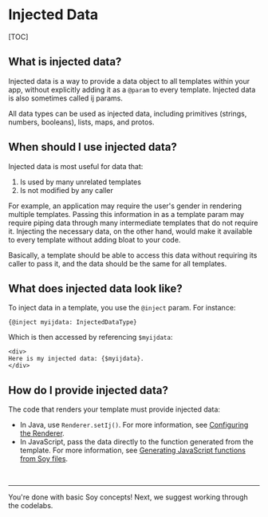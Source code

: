 # Injected Data

[TOC]

## What is injected data?

Injected data is a way to provide a data object to all templates within your
app, without explicitly adding it as a `@param` to every template. Injected data
is also sometimes called ij params.

All data types can be used as injected data, including primitives (strings,
numbers, booleans), lists, maps, and protos.

## When should I use injected data?

Injected data is most useful for data that:

1.  Is used by many unrelated templates
1.  Is not modified by any caller

For example, an application may require the user's gender in rendering multiple
templates. Passing this information in as a template param may require piping
data through many intermediate templates that do not require it. Injecting the
necessary data, on the other hand, would make it available to every template
without adding bloat to your code.

Basically, a template should be able to access this data without requiring its
caller to pass it, and the data should be the same for all templates.

## What does injected data look like?

To inject data in a template, you use the `@inject` param. For instance:

```soy
{@inject myijdata: InjectedDataType}
```

Which is then accessed by referencing `$myijdata`:

```soy
<div>
Here is my injected data: {$myijdata}.
</div>
```

## How do I provide injected data?

The code that renders your template must provide injected data:

*   In Java, use `Renderer.setIj()`. For more information, see
    [Configuring the Renderer](../dev/java.md#configuring-the-renderer).
*   In JavaScript, pass the data directly to the function generated from the
    template. For more information, see
    [Generating JavaScript functions from Soy files](../dev/js.md#generating-javascript-functions-from-soy-files).

<br>

--------------------------------------------------------------------------------

You're done with basic Soy concepts! Next, we suggest working through the
codelabs.

<br>
